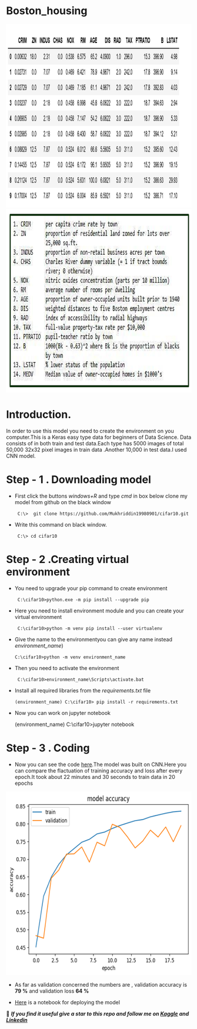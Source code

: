 # Boston_housing

<img src="https://github.com/Mukhriddin19980901/Boston_housing/blob/main/pics/boston3.png" width="700" height="500" />

<img src="https://github.com/Mukhriddin19980901/Boston_housing/blob/main/pics/boston_info.png" width="700" height="500" />

# Introduction.
In order to use this model you need to create the environment on you computer.This is a Keras easy type data for beginners of Data Science.
Data consists of  in both train and test data.Each type has 5000 images of total 50,000 32x32 pixel images in train data .Another 10,000 in test data.I used CNN model.  


# Step - 1 . Downloading model

- First click the buttons *windows+R*  and type *cmd* in box below clone my model from github on the black window

       C:\>  git clone https://github.com/Mukhriddin19980901/cifar10.git

- Write this command on black window.
 
       C:\> cd cifar10
 
# Step - 2 .Creating virtual environment 

- You need to upgrade your pip command to create environment

       C:\cifar10>python.exe -m pip install --upgrade pip


- Here you need to install environment module and you can create  your virtual environment

       C:\cifar10>python -m venv pip install --user virtualenv
 
 - Give the name to the environmentyou can give any name instead *environment_name*)

       C:\cifar10>python -m venv environment_name

- Then you need to activate the environment

       C:\cifar10>environment_name\Scripts\activate.bat

- Install all required libraries from the *requirements.txt* file

      (environment_name) C:\cifar10> pip install -r requirements.txt

- Now you can work on jupyter notebook

     (environment_name) C:\cifar10>jupyter notebook


# Step - 3 . Coding
 
- Now you can see the code [here](https://github.com/Mukhriddin19980901/cifar10/blob/main/cifar10notebook.ipynb).The model was built on CNN.Here you can compare the flactuation of training accuracy and loss after every epoch.It took about 22 minutes and 30 seconds to train data in 20 epochs


<img src="https://github.com/Mukhriddin19980901/cifar10/blob/main/pictures/cifa10.png" width="700" height="500" />


- As far as validation concerned the numbers are  , validation accuracy is **79 %**  and validation loss **64 %**

- [Here](https://github.com/Mukhriddin19980901/cifar10/blob/main/deploy_cifar10.ipynb) is a notebook for  deploying the model 

🔴 ***If you find it useful give a star to this repo and follow me on [Kaggle](https://www.kaggle.com/muhriddinmalik) and [Linkedin](https://www.linkedin.com/in/mukhriddin-khaydarov-8a9729209?lipi=urn%3Ali%3Apage%3Ad_flagship3_profile_view_base_contact_details%3Bay%2BB1xqoRZKf2DcZnvkRVw%3D%3D)***
